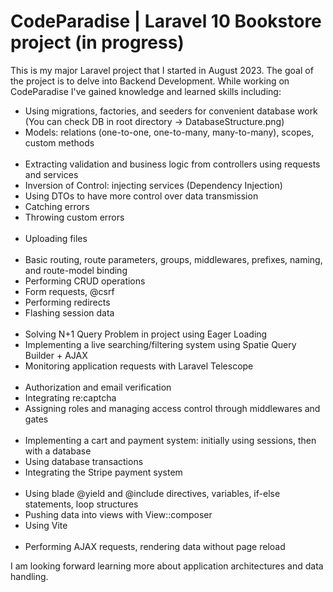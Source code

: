 <h1>CodeParadise | Laravel 10 Bookstore project (in progress)</h1>

<p>This is my major Laravel project that I started in August 2023. The goal of the project is to delve into Backend Development.  While working on CodeParadise I've gained knowledge and learned skills including:</p>

<ul>
    <li>Using migrations, factories, and seeders for convenient database work (You can check DB in root directory -> DatabaseStructure.png)</li>
    <li>Models: relations (one-to-one, one-to-many, many-to-many), scopes, custom methods</li>
<br>
    <li>Extracting validation and business logic from controllers using requests and services</li>
    <li>Inversion of Control: injecting services (Dependency Injection)</li>
    <li>Using DTOs to have more control over data transmission</li>
    <li>Catching errors</li>
    <li>Throwing custom errors</li>
<br>
    <li>Uploading files</li>
<br>
    <li>Basic routing, route parameters, groups, middlewares, prefixes, naming, and route-model binding</li>
    <li>Performing CRUD operations</li>
    <li>Form requests, @csrf</li>
    <li>Performing redirects</li>
    <li>Flashing session data</li>
<br> 
    <li>Solving N+1 Query Problem in project using Eager Loading </li>
    <li>Implementing a live searching/filtering system using Spatie Query Builder + AJAX</li>
    <li>Monitoring application requests with Laravel Telescope</li>
<br>    
    <li>Authorization and email verification</li>
    <li>Integrating re:captcha</li>
    <li>Assigning roles and managing access control through middlewares and gates</li>
<br>
    <li>Implementing a cart and payment system: initially using sessions, then with a database</li>
    <li>Using database transactions</li>
    <li>Integrating the Stripe payment system</li>
<br>
    <li>Using blade @yield and @include directives, variables, if-else statements, loop structures </li>
    <li>Pushing data into views with View::composer</li>
    <li>Using Vite</li>
<br>
    <li>Performing AJAX requests, rendering data without page reload </li>
</ul>

<p>I am looking forward learning more about application architectures and data handling.</p>
